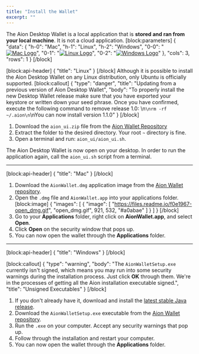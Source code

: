 ```yaml
---
title: "Install the Wallet"
excerpt: ""
---
```

The Aion Desktop Wallet is a local application that is **stored and ran from your local machine**. It is not a cloud application.
[block:parameters]
{
  "data": {
    "h-0": "Mac",
    "h-1": "Linux",
    "h-2": "Windows",
    "0-0": "[![Mac Logo](https://files.readme.io/ef347d5-if_apple-ios-system-platform-os-mac-linux_652586_1.png)](#section-mac)",
    "0-1": "[![Linux Logo](https://files.readme.io/cac69d5-if_linux-server-system-platform-os-computer-penguin_652577_1.png)](#section-linux)",
    "0-2": "[![Windows Logo](https://files.readme.io/133dd97-if_windows_1296843_1.png)](#section-windows)"
  },
  "cols": 3,
  "rows": 1
}
[/block]

[block:api-header]
{
  "title": "Linux"
}
[/block]
Although it is possible to install the Aion Desktop Wallet on any Linux distribution, only Ubuntu is officially supported.
[block:callout]
{
  "type": "danger",
  "title": "Updating from a previous version of Aion Desktop Wallet",
  "body": "To properly install the new Desktop Wallet release make sure that you have exported your keystore or written down your seed phrase. Once you have confirmed, execute the following command to remove release 1.0: \n```\nrm -rf ~/.aion\n```\nYou can now install version 1.1.0"
}
[/block]
1. Download the `aion_ui.zip` file from the [Aion Wallet Repository](https://github.com/aionnetwork/Desktop-Wallet/releases/tag/1.1.0)
2. Extract the folder to the desired directory. Your root `~` directory is fine.
3. Open a terminal and run: `aion_ui/aion_ui.sh`.

The Aion Desktop Wallet is now open on your desktop. In order to run the application again, call the `aion_ui.sh` script from a terminal.

---
[block:api-header]
{
  "title": "Mac"
}
[/block]
1. Download the `AionWallet.dmg` application image from the [Aion Wallet repository](https://github.com/aionnetwork/Desktop-Wallet/releases/download/1.1.0/AionWallet.dmg).
2. Open the `.dmg` file and `AionWallet.app` into your applications folder.
[block:image]
{
  "images": [
    {
      "image": [
        "https://files.readme.io/f0e1967-open_dmg.gif",
        "open_dmg.gif",
        921,
        532,
        "#a0abae"
      ]
    }
  ]
}
[/block]
3. Go to your **Applications** folder, right click on **AionWallet.app**, and select **Open**.
4. Click **Open** on the security window that pops up.
5. You can now open the wallet through the **Applications** folder.

---
[block:api-header]
{
  "title": "Windows"
}
[/block]

[block:callout]
{
  "type": "warning",
  "body": "The `AionWalletSetup.exe` currently isn't signed, which means you may run into some security warnings during the installation process. Just click **OK** through them. We're in the processes of getting all the Aion installation executable signed.",
  "title": "Unsigned Executables"
}
[/block]
1. If you don't already have it, download and install the [latest stable Java release](https://java.com/en/download/manual.jsp).
2. Download the `AionWalletSetup.exe` executable from the [Aion Wallet repository](https://github.com/aionnetwork/Desktop-Wallet/releases/download/1.1.0/AionWalletSetup.exe).
3. Run the `.exe` on your computer. Accept any security warnings that pop up.
4. Follow through the installation and restart your computer.
5. You can now open the wallet through the **Applications** folder.